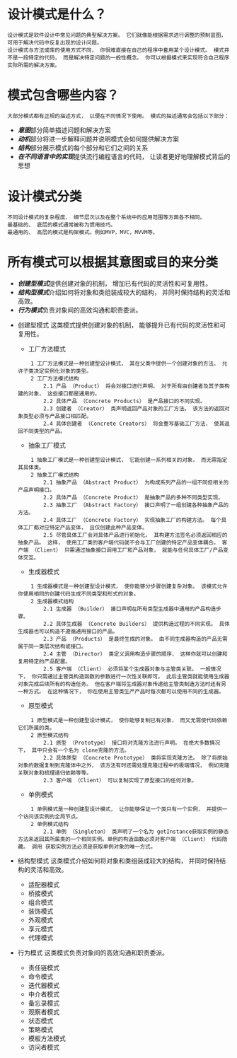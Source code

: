 
# 设计模式是什么？
    设计模式是软件设计中常见问题的典型解决方案。 它们就像能根据需求进行调整的预制蓝图， 可用于解决代码中反复出现的设计问题。
    设计模式与方法或库的使用方式不同， 你很难直接在自己的程序中套用某个设计模式。 模式并不是一段特定的代码， 而是解决特定问题的一般性概念。 你可以根据模式来实现符合自己程序实际所需的解决方案。

# 模式包含哪些内容？
    大部分模式都有正规的描述方式， 以便在不同情况下使用。 模式的描述通常会包括以下部分：
* ***意图***部分简单描述问题和解决方案
* ***动机***部分将进一步解释问题并说明模式会如何提供解决方案
* ***结构***部分展示模式的每个部分和它们之间的关系
* ***在不同语言中的实现***提供流行编程语言的代码， 让读者更好地理解模式背后的思想

# 设计模式分类
    不同设计模式的复杂程度、 细节层次以及在整个系统中的应用范围等方面各不相同。
    最基础的、 底层的模式通常被称为惯用技巧。
    最通用的、 高层的模式是构架模式。例如MVP，MVC，MVVM等。
    
# 所有模式可以根据其意图或目的来分类
* ***创建型模式***提供创建对象的机制， 增加已有代码的灵活性和可复用性。
* ***结构型模式***介绍如何将对象和类组装成较大的结构， 并同时保持结构的灵活和高效。
* ***行为模式***负责对象间的高效沟通和职责委派。

- 创建型模式
    这类模式提供创建对象的机制， 能够提升已有代码的灵活性和可复用性。
    
    - 工厂方法模式
    ```
        1 工厂方法模式是一种创建型设计模式， 其在父类中提供一个创建对象的方法， 允许子类决定实例化对象的类型。
        2 工厂方法模式结构
            2.1 产品 （Product） 将会对接口进行声明。 对于所有由创建者及其子类构建的对象， 这些接口都是通用的。
            2.2 具体产品 （Concrete Products） 是产品接口的不同实现。
            2.3 创建者 （Creator） 类声明返回产品对象的工厂方法。 该方法的返回对象类型必须与产品接口相匹配。
            2.4 具体创建者 （Concrete Creators） 将会重写基础工厂方法， 使其返回不同类型的产品。
    ```
    
    - 抽象工厂模式
    ```
        1 抽象工厂模式是一种创建型设计模式， 它能创建一系列相关的对象， 而无需指定其具体类。
        2 抽象工厂模式结构
            2.1 抽象产品 （Abstract Product） 为构成系列产品的一组不同但相关的产品声明接口。
            2.2 具体产品 （Concrete Product） 是抽象产品的多种不同类型实现。
            2.3 抽象工厂 （Abstract Factory） 接口声明了一组创建各种抽象产品的方法。
            2.4 具体工厂 （Concrete Factory） 实现抽象工厂的构建方法。 每个具体工厂都对应特定产品变体， 且仅创建此种产品变体。
            2.5 尽管具体工厂会对具体产品进行初始化， 其构建方法签名必须返回相应的抽象产品。 这样， 使用工厂类的客户端代码就不会与工厂创建的特定产品变体耦合。 客户端 （Client） 只需通过抽象接口调用工厂和产品对象， 就能与任何具体工厂/产品变体交互。
    ```
    
    - 生成器模式
    ```
        1 生成器模式是一种创建型设计模式， 使你能够分步骤创建复杂对象。 该模式允许你使用相同的创建代码生成不同类型和形式的对象。
        2 生成器模式结构
            2.1 生成器 （Builder） 接口声明在所有类型生成器中通用的产品构造步骤。
            2.2 具体生成器 （Concrete Builders） 提供构造过程的不同实现。 具体生成器也可以构造不遵循通用接口的产品。
            2.3 产品 （Products） 是最终生成的对象。 由不同生成器构造的产品无需属于同一类层次结构或接口。
            2.4 主管 （Director） 类定义调用构造步骤的顺序， 这样你就可以创建和复用特定的产品配置。
            2.5 客户端 （Client） 必须将某个生成器对象与主管类关联。 一般情况下， 你只需通过主管类构造函数的参数进行一次性关联即可。 此后主管类就能使用生成器对象完成后续所有的构造任务。 但在客户端将生成器对象传递给主管类制造方法时还有另一种方式。 在这种情况下， 你在使用主管类生产产品时每次都可以使用不同的生成器。
    ```
    
    - 原型模式
    ```
        1 原型模式是一种创建型设计模式， 使你能够复制已有对象， 而又无需使代码依赖它们所属的类。
        2 原型模式结构
            2.1 原型 （Prototype） 接口将对克隆方法进行声明。 在绝大多数情况下， 其中只会有一个名为 clone克隆的方法。
            2.2 具体原型 （Concrete Prototype） 类将实现克隆方法。 除了将原始对象的数据复制到克隆体中之外， 该方法有时还需处理克隆过程中的极端情况， 例如克隆关联对象和梳理递归依赖等等。
            2.3 客户端 （Client） 可以复制实现了原型接口的任何对象。
    ```
    
    - 单例模式
    ```
        1 单例模式是一种创建型设计模式， 让你能够保证一个类只有一个实例， 并提供一个访问该实例的全局节点。
        2 单例模式结构
            2.1 单例 （Singleton） 类声明了一个名为 get­Instance获取实例的静态方法来返回其所属类的一个相同实例。单例的构造函数必须对客户端 （Client） 代码隐藏。 调用 获取实例方法必须是获取单例对象的唯一方式。
    ```
    
- 结构型模式
    这类模式介绍如何将对象和类组装成较大的结构， 并同时保持结构的灵活和高效。
    - 适配器模式
    - 桥接模式
    - 组合模式
    - 装饰模式
    - 外观模式
    - 享元模式
    - 代理模式
- 行为模式
    这类模式负责对象间的高效沟通和职责委派。
    - 责任链模式   
    - 命令模式
    - 迭代器模式
    - 中介者模式
    - 备忘录模式
    - 观察者模式
    - 状态模式
    - 策略模式
    - 模板方法模式
    - 访问者模式
